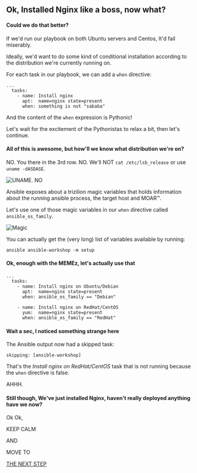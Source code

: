 ## Ok, Installed Nginx like a boss, now what?

#### Could we do that better?

If we'd run our playbook on both Ubuntu servers and Centos, It'd fail miserably.

Ideally, we'd want to do some kind of conditional installation according to the distribution we're currently running on.

For each task in our playbook, we can add a `when` directive:

```
...
  tasks:
    - name: Install nginx
      apt:  name=nginx state=present
      when: something is not "sababa"
```

And the content of the `when` expression is Pythonic!

Let's wait for the excitement of the Pythonistas to relax a bit, then let's continue.

#### All of this is awesome, but how'll we know what distribution we're on?

NO. You there in the 3rd row. NO. We'll NOT `cat /etc/lsb_release` or use `uname -dASDASE`.

![UNAME. NO](https://github.com/bigpandaio/ansible-workshop/blob/noob-workshop-docker/memez/uname_no.jpg?raw=true)

Ansible exposes about a trizilion magic variables that holds information about the running ansible process, the target host and MOAR™.

Let's use one of those magic variables in our `when` directive called `ansible_os_family`.

![Magic](https://github.com/bigpandaio/ansible-workshop/blob/noob-workshop-docker/memez/magic.gif?raw=true)

You can actually get the (very long) list of variables available by running:

```
ansible ansible-workshop -m setup
```

#### Ok, enough with the MEMEz, let's actually use that

```
...
  tasks:
    - name: Install nginx on Ubuntu/Debian
      apt:  name=nginx state=present
      when: ansible_os_family == "Debian"

    - name: Install nginx on RedHat/CentOS
      yum:  name=nginx state=present
      when: ansible_os_family == "RedHat"
```

#### Wait a sec, I noticed something strange here

The Ansible output now had a skipped task:

```
skipping: [ansible-workshop]
```

That's the *Install nginx on RedHat/CentOS* task that is not running because the `when` directive is false.

AHHH.

#### Still though, We've just installed Nginx, haven't really deployed anything have we now?

Ok Ok,

KEEP CALM

AND

MOVE TO

[THE NEXT STEP](./4_Nginx-now-for-content.md)
